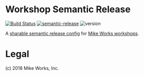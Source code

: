 # Workshop Semantic Release

[![Build Status](https://travis-ci.org/mike-works/workshop-semantic-release-config.svg?branch=master)](https://travis-ci.org/mike-works/workshop-semantic-release-config)
[![semantic-release](https://img.shields.io/badge/%20%20%F0%9F%93%A6%F0%9F%9A%80-semantic--release-e10079.svg)](https://github.com/semantic-release/semantic-release)
![version](https://img.shields.io/npm/v/@mike-works/workshop=semantic-release-config.svg)

A [sharable semantic release config](https://semantic-release.gitbook.io/semantic-release/extending/shareable-configurations-list) for [Mike Works workshops](https://github.com/search?q=topic%3Acourse+org%3Amike-works&type=Repositories).

# Legal

(c) 2018 Mike Works, Inc.

